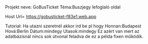 Projekt neve: GoBusTicket
Téma:Buszjegy lefoglaló oldal

Host Url= https://gobusticket-f83e1.web.app

Tutorial:
Ha utazni szeretnél akkor ird be pl hogy Honnan:Budapest Hová:Berlin Dátum:mindegy  Utasok:mindegy
Ez azért van mert az adatbázisnál nincs sok útvonal feladva de ez a példa fixen működik.


